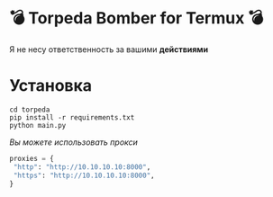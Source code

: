 # 💣 Torpeda Bomber for Termux 💣 

 Я не несу ответственность за вашими **действиями** 



# Установка #
```
cd torpeda
pip install -r requirements.txt
python main.py
```
_Вы можете использовать прокси_

```python
proxies = {
 "http": "http://10.10.10.10:8000",
 "https": "http://10.10.10.10:8000",
}
```
 

